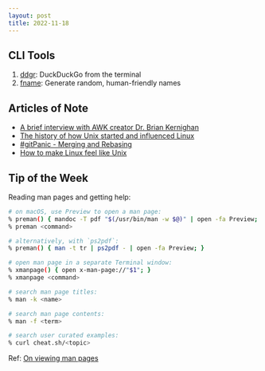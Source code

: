 ```yaml
---
layout: post
title: 2022-11-18
---
```


## CLI Tools

1. [ddgr](https://github.com/jarun/ddgr): DuckDuckGo from the terminal
2. [fname](https://github.com/Splode/fname): Generate random, human-friendly names

## Articles of Note

- [A brief interview with AWK creator Dr. Brian Kernighan](https://pldb.com/posts/brianKernighan.html)
- [The history of how Unix started and influenced Linux](https://www.redhat.com/sysadmin/unix-linux-history)
- [#gitPanic - Merging and Rebasing](https://dev.to/abbeyperini/gitpanic-merging-and-rebasing-2mo3)
- [How to make Linux feel like Unix](https://www.redhat.com/sysadmin/use-unix-today)

## Tip of the Week

Reading man pages and getting help:

```sh
# on macOS, use Preview to open a man page:
% preman() { mandoc -T pdf "$(/usr/bin/man -w $@)" | open -fa Preview; }
% preman <command>

# alternatively, with `ps2pdf`:
% preman() { man -t tr | ps2pdf - | open -fa Preview; }

# open man page in a separate Terminal window:
% xmanpage() { open x-man-page://"$1"; }
% xmanpage <command>

# search man page titles:
% man -k <name>

# search man page contents:
% man -f <term>

# search user curated examples:
% curl cheat.sh/<topic>
```

Ref: [On viewing man pages](https://scriptingosx.com/2022/11/on-viewing-man-pages-ventura-update/)
